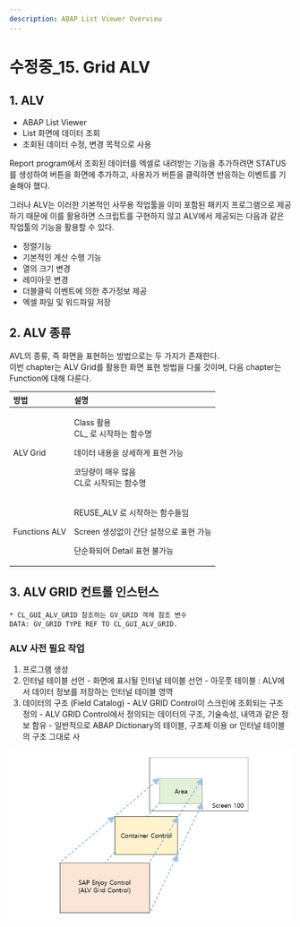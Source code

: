 ```yaml
---
description: ABAP List Viewer Overview
---
```


# 수정중\_15. Grid ALV

## 1. ALV

* ABAP List Viewer
* List 화면에 데이터 조회
* 조회된 데이터 수정, 변경 목적으로 사용 

Report program에서 조회된 데이터를 엑셀로 내려받는 기능을 추가하려면 STATUS를 생성하여 버튼을 화면에 추가하고, 사용자가 버튼을 클릭하면 반응하는 이벤트를 기술해야 했다. 

그러나 ALV는 이러한 기본적인 사무용 작업툴을 이미 포함된 패키지 프로그램으로 제공하기 때문에 이를 활용하면 스크립트를 구현하지 않고 ALV에서 제공되는 다음과 같은 작업툴의 기능을 활용할 수 있다. 

* 정렬기능
* 기본적인 계산 수행 기능
* 열의 크기 변경
* 레이아웃 변경
* 더블클릭 이벤트에 의한 추가정보 제공
* 엑셀 파일 및 워드파일 저장



## 2. ALV 종류 

AVL의 종류, 즉 화면을 표현하는 방법으로는 두 가지가 존재한다.   
이번 chapter는 ALV Grid를 활용한 화면 표현 방법을 다룰 것이며, 다음 chapter는 Function에 대해 다룬다. 

<table>
  <thead>
    <tr>
      <th style="text-align:left">&#xBC29;&#xBC95;</th>
      <th style="text-align:left">&#xC124;&#xBA85;</th>
    </tr>
  </thead>
  <tbody>
    <tr>
      <td style="text-align:left">ALV Grid</td>
      <td style="text-align:left">
        <p>Class &#xD65C;&#xC6A9;
          <br />CL_ &#xB85C; &#xC2DC;&#xC791;&#xD558;&#xB294; &#xD568;&#xC218;&#xBA85;</p>
        <p>&#xB370;&#xC774;&#xD130; &#xB0B4;&#xC6A9;&#xC744; &#xC0C1;&#xC138;&#xD558;&#xAC8C;
          &#xD45C;&#xD604; &#xAC00;&#xB2A5;</p>
        <p>&#xCF54;&#xB529;&#xB7C9;&#xC774; &#xB9E4;&#xC6B0; &#xB9CE;&#xC74C;
          <br
          />CL&#xB85C; &#xC2DC;&#xC791;&#xB418;&#xB294; &#xD568;&#xC218;&#xBA85;</p>
      </td>
    </tr>
    <tr>
      <td style="text-align:left">Functions ALV</td>
      <td style="text-align:left">
        <p>REUSE_ALV &#xB85C; &#xC2DC;&#xC791;&#xD558;&#xB294; &#xD568;&#xC218;&#xB4E4;&#xC784;</p>
        <p>Screen &#xC0DD;&#xC131;&#xC5C6;&#xC774; &#xAC04;&#xB2E8; &#xC124;&#xC815;&#xC73C;&#xB85C;
          &#xD45C;&#xD604; &#xAC00;&#xB2A5;</p>
        <p>&#xB2E8;&#xC21C;&#xD654;&#xB418;&#xC5B4; Detail &#xD45C;&#xD604; &#xBD88;&#xAC00;&#xB2A5;</p>
      </td>
    </tr>
  </tbody>
</table>



## 3. ALV GRID 컨트롤 인스턴스 

 

```text
* CL_GUI_ALV_GRID 참조하는 GV_GRID 객체 참조 변수 
DATA: GV_GRID TYPE REF TO CL_GUI_ALV_GRID.

```



### ALV 사전 필요 작업

1. 프로그램 생성
2. 인터널 테이블 선언 - 화면에 표시될 인터널 테이블 선언 - 아웃풋 테이블 : ALV에서 데이터 정보를 저장하는 인터널 테이블 영역
3. 데이터의 구조 \(Field Catalog\) - ALV GRID  Control이 스크린에 조회되는 구조 정의 - ALV GRID Control에서 정의되는 데이터의 구조, 기술속성, 내역과 같은 정보 함유 - 일반적으로 ABAP Dictionary의 테이블, 구조체 이용 or 인터널 테이블의 구조 그대로 사 

![](../../.gitbook/assets/image%20%2872%29.png)











